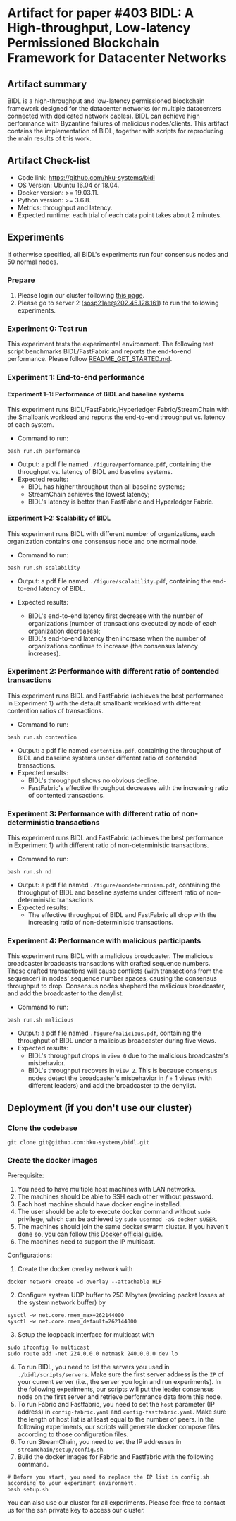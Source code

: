 # Artifact for paper #403 BIDL: A High-throughput, Low-latency Permissioned Blockchain Framework for Datacenter Networks

## Artifact summary

BIDL is a high-throughput and low-latency permissioned blockchain framework designed for the datacenter networks (or multiple datacenters connected with dedicated network cables). BIDL can achieve high performance with Byzantine failures of malicious nodes/clients. This artifact contains the implementation of BIDL, together with scripts for reproducing the main results of this work.

## Artifact Check-list

- Code link: <https://github.com/hku-systems/bidl>
- OS Version: Ubuntu 16.04 or 18.04.
- Docker version: >= 19.03.11.
- Python version: >= 3.6.8.
- Metrics: throughput and latency.
- Expected runtime: each trial of each data point takes about 2 minutes.

## Experiments

If otherwise specified, all BIDL's experiments run four consensus nodes and 50 normal nodes.

### Prepare

1. Please login our cluster following [this page](https://github.com/hku-systems/bidl/blob/main/servers.md).
2. Please go to server 2 (sosp21ae@202.45.128.161) to run the following experiments.

### Experiment 0: Test run

This experiment tests the experimental environment. The following test script benchmarks BIDL/FastFabric and reports the end-to-end performance.
Please follow [README_GET_STARTED.md](https://github.com/hku-systems/bidl/blob/main/README_GET_STARTED.md).

### Experiment 1: End-to-end performance

#### Experiment 1-1: Performance of BIDL and baseline systems

This experiment runs BIDL/FastFabric/Hyperledger Fabric/StreamChain with the Smallbank workload and reports the end-to-end throughput vs. latency of each system.

- Command to run:

```shell
bash run.sh performance
```

- Output: a pdf file named `./figure/performance.pdf`, containing the throughput vs. latency of BIDL and baseline systems.
- Expected results:
	- BIDL has higher throughput than all baseline systems;
	- StreamChain achieves the lowest latency;
	- BIDL's latency is better than FastFabric and Hyperledger Fabric.

#### Experiment 1-2: Scalability of BIDL

This experiment runs BIDL with different number of organizations, each organization contains one consensus node and one normal node.

- Command to run:

```shell
bash run.sh scalability
```

- Output: a pdf file named `./figure/scalability.pdf`, containing the end-to-end latency of BIDL.

- Expected results:
	- BIDL's end-to-end latency first decrease with the number of organizations (number of transactions executed by node of each organization decreases);
	- BIDL's end-to-end latency then increase when the number of organizations continue to increase (the consensus latency increases).

### Experiment 2: Performance with different ratio of contended transactions

This experiment runs BIDL and FastFabric (achieves the best performance in Experiment 1) with the default smallbank workload with different contention ratios of transactions.

- Command to run:

```shell
bash run.sh contention
```

- Output: a pdf file named `contention.pdf`, containing the throughput of BIDL and baseline systems under different ratio of contended transactions.
- Expected results:
	- BIDL's throughput shows no obvious decline.
	- FastFabric's effective throughput decreases with the increasing ratio of contented transactions.

### Experiment 3: Performance with different ratio of non-deterministic transactions

This experiment runs BIDL and FastFabric (achieves the best performance in Experiment 1) with different ratio of non-deterministic transactions.

- Command to run:

```shell
bash run.sh nd 
```

- Output: a pdf file named `./figure/nondeterminism.pdf`, containing the throughput of BIDL and baseline systems under different ratio of non-deterministic transactions.
- Expected results:
  - The effective throughput of BIDL and FastFabric all drop with the increasing ratio of non-deterministic transactions.

### Experiment 4: Performance with malicious participants

This experiment runs BIDL with a malicious broadcaster. The malicious broadcaster broadcasts transactions with crafted sequence numbers. These crafted transactions will cause conflicts (with transactions from the sequencer) in nodes' sequence number spaces, causing the consensus throughput to drop. Consensus nodes shepherd the malicious broadcaster, and add the broadcaster to the denylist.

- Command to run:

```shell
bash run.sh malicious
```

- Output: a pdf file named `.figure/malicious.pdf`, containing the throughput of BIDL under a malicious broadcaster during five views.
- Expected results:
  - BIDL's throughput drops in `view 0` due to the malicious broadcaster's misbehavior.
  - BIDL's throughput recovers in `view 2`. This is because consensus nodes detect the broadcaster's misbehavior in $f+1$ views (with different leaders) and add the broadcaster to the denylist.

## Deployment (if you don't use our cluster)

### Clone the codebase

```shell
git clone git@github.com:hku-systems/bidl.git
```

### Create the docker images

Prerequisite:

1. You need to have multiple host machines with LAN networks.
2. The machines should be able to SSH each other without password.
3. Each host machine should have docker engine installed.
4. The user should be able to execute docker command without `sudo` privilege, which can be achieved by `sudo usermod -aG docker $USER`.
5. The machines should join the same docker swarm cluster. If you haven't done so, you can follow [this Docker official guide](https://docs.docker.com/engine/swarm/swarm-tutorial/).
6. The machines need to support the IP multicast.

Configurations:

1. Create the docker overlay network with

```shell
docker network create -d overlay --attachable HLF
```

2. Configure system UDP buffer to 250 Mbytes (avoiding packet losses at the system network buffer) by

```shell
sysctl -w net.core.rmem_max=262144000
sysctl -w net.core.rmem_default=262144000
```

3. Setup the loopback interface for multicast with

```shell
sudo ifconfig lo multicast
sudo route add -net 224.0.0.0 netmask 240.0.0.0 dev lo
```

4. To run BIDL, you need to list the servers you used in `./bidl/scripts/servers`. Make sure the first server address is the `IP` of your current server (i.e., the server you login and run experiments). In the following experiments, our scripts will put the leader consensus node on the first server and retrieve performance data from this node.
5. To run Fabric and Fastfabric, you need to set the `host` parameter (IP address) in `config-fabric.yaml` and `config-fastfabric.yaml`. Make sure the length of host list is at least equal to the number of peers. In the following experiments, our scripts will generate docker compose files according to those configuration files.
6. To run StreamChain, you need to set the IP addresses in `streamchain/setup/config.sh`.
7. Build the docker images for Fabric and Fastfabric with the following command.

```shell
# Before you start, you need to replace the IP list in config.sh according to your experiment environment. 
bash setup.sh
```

You can also use our cluster for all experiments. Please feel free to contact us for the ssh private key to access our cluster.